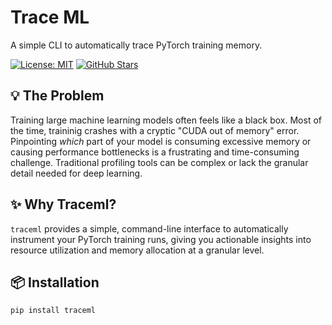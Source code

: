 # Trace ML
A simple CLI to automatically trace PyTorch training memory. 

[![License: MIT](https://img.shields.io/badge/License-MIT-yellow.svg)](https://opensource.org/licenses/MIT)
[![GitHub Stars](https://img.shields.io/github/stars/abhinavsriva/trace_ml?style=social)](https://github.com/abhinavsriva/trace_ml/stargazers)

## 💡 The Problem

Training large machine learning models often feels like a black box. Most of the time, traininig crashes with a cryptic "CUDA out of memory" error. Pinpointing *which* part of your model is consuming excessive memory or causing performance bottlenecks is a frustrating and time-consuming challenge. Traditional profiling tools can be complex or lack the granular detail needed for deep learning.

## ✨ Why Traceml?

`traceml` provides a simple, command-line interface to automatically instrument your PyTorch training runs, giving you actionable insights into resource utilization and memory allocation at a granular level.

## 📦 Installation

```bash
pip install traceml
